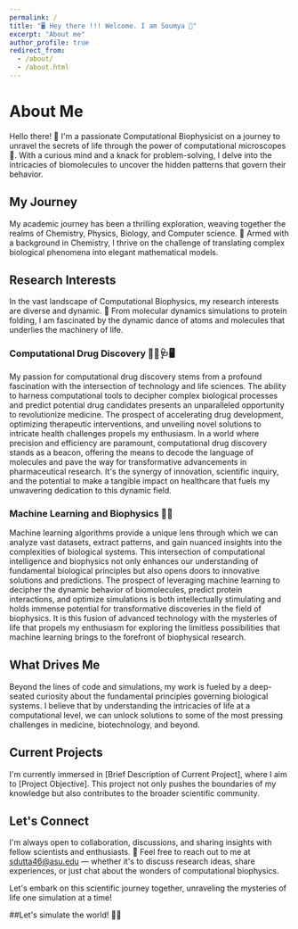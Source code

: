 ```yaml
---
permalink: /
title: "🖥️ Hey there !!! Welcome. I am Soumya 🤠"
excerpt: "About me"
author_profile: true
redirect_from: 
  - /about/
  - /about.html
---
```


# About Me

Hello there! 👋 I'm a passionate Computational Biophysicist on a journey to unravel the secrets of life through the power of computational microscopes 🔬. With a curious mind and a knack for problem-solving, I delve into the intricacies of biomolecules to uncover the hidden patterns that govern their behavior.

## My Journey

My academic journey has been a thrilling exploration, weaving together the realms of Chemistry, Physics, Biology, and Computer science. 🌌 Armed with a background in Chemistry, I thrive on the challenge of translating complex biological phenomena into elegant mathematical models.

## Research Interests

In the vast landscape of Computational Biophysics, my research interests are diverse and dynamic. 🧬 From molecular dynamics simulations to protein folding, I am fascinated by the dynamic dance of atoms and molecules that underlies the machinery of life.

### Computational Drug Discovery 💉💊🩺🖥️
My passion for computational drug discovery stems from a profound fascination with the intersection of technology and life sciences. The ability to harness computational tools to decipher complex biological processes and predict potential drug candidates presents an unparalleled opportunity to revolutionize medicine. The prospect of accelerating drug development, optimizing therapeutic interventions, and unveiling novel solutions to intricate health challenges propels my enthusiasm. In a world where precision and efficiency are paramount, computational drug discovery stands as a beacon, offering the means to decode the language of molecules and pave the way for transformative advancements in pharmaceutical research. It's the synergy of innovation, scientific inquiry, and the potential to make a tangible impact on healthcare that fuels my unwavering dedication to this dynamic field.

### Machine Learning and Biophysics 🤖🧬
Machine learning algorithms provide a unique lens through which we can analyze vast datasets, extract patterns, and gain nuanced insights into the complexities of biological systems. This intersection of computational intelligence and biophysics not only enhances our understanding of fundamental biological principles but also opens doors to innovative solutions and predictions. The prospect of leveraging machine learning to decipher the dynamic behavior of biomolecules, predict protein interactions, and optimize simulations is both intellectually stimulating and holds immense potential for transformative discoveries in the field of biophysics. It is this fusion of advanced technology with the mysteries of life that propels my enthusiasm for exploring the limitless possibilities that machine learning brings to the forefront of biophysical research.

## What Drives Me

Beyond the lines of code and simulations, my work is fueled by a deep-seated curiosity about the fundamental principles governing biological systems. I believe that by understanding the intricacies of life at a computational level, we can unlock solutions to some of the most pressing challenges in medicine, biotechnology, and beyond.

## Current Projects

I'm currently immersed in [Brief Description of Current Project], where I aim to [Project Objective]. This project not only pushes the boundaries of my knowledge but also contributes to the broader scientific community.

## Let's Connect

I'm always open to collaboration, discussions, and sharing insights with fellow scientists and enthusiasts. 🤝 Feel free to reach out to me at sdutta46@asu.edu — whether it's to discuss research ideas, share experiences, or just chat about the wonders of computational biophysics.

Let's embark on this scientific journey together, unraveling the mysteries of life one simulation at a time!

##Let's simulate the world! 🚀🔬

